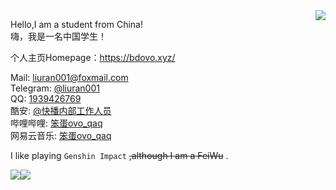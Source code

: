<img src="https://github-readme-stats.mrdulin.vercel.app/api?username=liuran001&show_icons=true&hide_border=true&icon_color=586069&title_color=a0a9af" align="right">

Hello,I am a student from China!  
嗨，我是一名中国学生！



个人主页Homepage：https://bdovo.xyz/



Mail: liuran001@foxmail.com  
Telegram: [@liuran001](https://t.me/liuran001)  
QQ: [1939426769](https://qm.qq.com/cgi-bin/qm/qr?k=eo04fmsbFTnaWyX6EIuoFHA-1aieYeaI&noverify=0)  
酷安: [@快播内部工作人员](http://www.coolapk.com/u/1169803)  
哔哩哔哩: [笨蛋ovo_qaq](https://b23.tv/fP7s06)  
网易云音乐: [笨蛋ovo_qaq](http://music.163.com/m/user/home?id=424209345)


I like playing `Genshin Impact` ~~,although I am a FeiWu~~ .

<img src="https://genshin-card.getloli.com/rand/289540492.png"><img src="https://genshin-card.getloli.com/rand/300231178.png">
